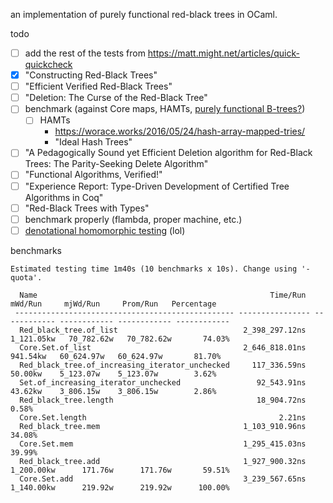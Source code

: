 an implementation of purely functional red-black trees in OCaml.

todo

- [ ] add the rest of the tests from <https://matt.might.net/articles/quick-quickcheck>
- [x] "Constructing Red-Black Trees"
- [ ] "Efficient Verified Red-Black Trees"
- [ ] "Deletion: The Curse of the Red-Black Tree"
- [ ] benchmark (against Core maps, HAMTs, [purely functional B-trees?](https://news.ycombinator.com/item?id=23002849))
  - [ ] HAMTs
    - <https://worace.works/2016/05/24/hash-array-mapped-tries/>
    - "Ideal Hash Trees"
- [ ] "A Pedagogically Sound yet Efficient Deletion algorithm for Red-Black Trees: The Parity-Seeking Delete Algorithm"
- [ ] "Functional Algorithms, Verified!"
- [ ] "Experience Report: Type-Driven Development of Certified Tree Algorithms in Coq"
- [ ] "Red-Black Trees with Types"
- [ ] benchmark properly (flambda, proper machine, etc.)
- [ ] [denotational homomorphic testing](https://www.tweag.io/blog/2021-10-13-homomorphic-testing/) (lol)

benchmarks

```
Estimated testing time 1m40s (10 benchmarks x 10s). Change using '-quota'.

  Name                                                    Time/Run      mWd/Run     mjWd/Run     Prom/Run   Percentage
 ------------------------------------------------- ---------------- ------------ ------------ ------------ ------------
  Red_black_tree.of_list                            2_398_297.12ns   1_121.05kw   70_782.62w   70_782.62w       74.03%
  Core.Set.of_list                                  2_646_818.01ns     941.54kw   60_624.97w   60_624.97w       81.70%
  Red_black_tree.of_increasing_iterator_unchecked     117_336.59ns      50.00kw    5_123.07w    5_123.07w        3.62%
  Set.of_increasing_iterator_unchecked                 92_543.91ns      43.62kw    3_806.15w    3_806.15w        2.86%
  Red_black_tree.length                                18_904.72ns                                               0.58%
  Core.Set.length                                           2.21ns
  Red_black_tree.mem                                1_103_910.96ns                                              34.08%
  Core.Set.mem                                      1_295_415.03ns                                              39.99%
  Red_black_tree.add                                1_927_900.32ns   1_200.00kw      171.76w      171.76w       59.51%
  Core.Set.add                                      3_239_567.65ns   1_140.00kw      219.92w      219.92w      100.00%

```
